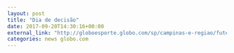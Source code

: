 ```yaml
---
layout: post
title: "Dia de decisão"
date: 2017-09-20T14:30:16+00:00
external_link: "http://globoesporte.globo.com/sp/campinas-e-regiao/futebol/copa-sul-americana/noticia/sul-americana-tudo-o-que-voce-precisa-saber-de-ponte-preta-x-sport.ghtml"
categories: news globo.com
---
```

